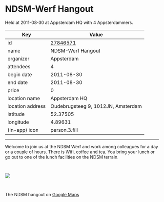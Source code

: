 # NDSM-Werf Hangout
Held at 2011-08-30 at Appsterdam HQ with 4 Appsterdammers.
        
|Key|Value
|---|---|
|id|[27846571](https://www.meetup.com/appsterdam/events/27846571/)|
|name|NDSM-Werf Hangout|
|organizer|Appsterdam|
|attendees|4|
|begin date|2011-08-30|
|end date|2011-08-30|
|price|0|
|location name|Appsterdam HQ|
|location address|Oudebrugsteeg 9, 1012JN, Amsterdam|
|latitude|52.37505|
|longitude|4.89631|
|(in-app) icon|person.3.fill|

---

Welcome to join us at the NDSM Werf and work among colleagues for a day or a couple of hours. There is Wifi, coffee and tea. You bring your lunch or go out to one of the lunch facilities on the NDSM terrain.

 

<img src="http://photos3.meetupstatic.com/photos/event/7/1/a/3/event_42029091.jpeg" />

 

The NDSM hangout on [Google Maps](http://bit.ly/nVKJPx)


